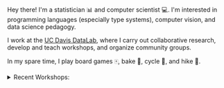 Hey there! I'm a statistician :bar_chart: and computer scientist :computer:.
I'm interested in programming languages (especially type systems), computer
vision, and data science pedagogy.

I work at the [UC Davis DataLab][ucd-datalab], where I carry out collaborative
research, develop and teach workshops, and organize community groups.

[ucd-datalab]:https://datalab.ucdavis.edu/ 

In my spare time, I play board games :mahjong:, bake :cake:, cycle :bicyclist:,
and hike :mount_fuji:.

<details>
<summary>Recent Workshops:</summary>

Title                                                         | Year | Term  
--------------------------------------------------------------| ---- | ----
[Getting Started with DuckDB][duckdb] :sparkles:New!          | 2025 | :fallen_leaf: Fall
[Comfy Command Line][comfy-cli] :sparkles:New!                | 2025 | :sunny: Summer
[Intro to Remote Computing][intro-remote]                     | 2025 | :blossom: Spring
[Python Basics][python-basics] :sparkles:Updated!             | 2025 | :blossom: Spring
[Intro to Computer Vision][intro-cv] :sparkles:New!           | 2025 | :blossom: Spring
[Intro to Version Control][intro-vcs] :sparkles:Updated!      | 2025 | :blossom: Spring
[Git for Teams][git-for-teams] :sparkles:Updated!             | 2025 | :blossom: Spring
[Installing Software with Pixi][pixi] :sparkles:New!          | 2025 | :snowflake: Winter
[Intermediate Python][intermediate-python] :sparkles:Updated! | 2025 | :snowflake: Winter
[R Basics][r-basics] :sparkles:Updated!                       | 2024 | :fallen_leaf: Fall
[Reproducibility Principles & Practices][repro]               | 2024 | :fallen_leaf: Fall
[Machine Learning in R][ml-in-r]                              | 2024 | :blossom: Spring
[Overview of Machine Learning][ml-in-r]                       | 2024 | :blossom: Spring
[Julia Basics][julia-basics]                                  | 2024 | :snowflake: Winter
[Intermediate R][intermediate-r]                              | 2024 | :snowflake: Winter

See [my teaching notes repo][teaching-notes] for a complete list and more
details.
</details>

[teaching-notes]: https://github.com/nick-ulle/teaching-notes

[pixi]: https://ucdavisdatalab.github.io/workshop_research_computing/chapters/installing-software/
[intro-vcs]: https://ucdavisdatalab.github.io/workshop_research_computing/chapters/version-control/
[git-for-teams]: https://ucdavisdatalab.github.io/workshop_research_computing/chapters/git-for-teams/

[repro]: https://ucdavisdatalab.github.io/workshop_research_computing/chapters/reproducibility/
[intro-remote]: https://ucdavisdatalab.github.io/workshop_intro_to_remote_computing/

[r-basics]: https://ucdavisdatalab.github.io/workshop_r_basics/
[intermediate-r]: https://ucdavisdatalab.github.io/workshop_intermediate_r/
[ml-in-r]: https://ucdavisdatalab.github.io/workshop_intro_to_machine_learning/

[python-basics]: https://ucdavisdatalab.github.io/workshop_python_basics/
[intermediate-python]: https://ucdavisdatalab.github.io/workshop_intermediate_python/

[julia-basics]: https://ucjug.github.io/workshop_julia_basics/

[intro-cv]: https://d-pug.github.io/2025_computer_vision/
[comfy-cli]: https://github.com/d-pug/2025_command_line
[duckdb]: https://github.com/d-pug/2025_duckdb
